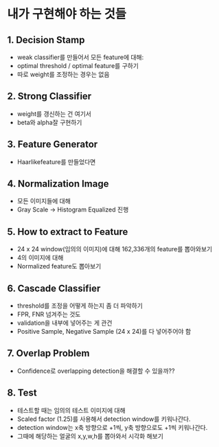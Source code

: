 # 내가 구현해야 하는 것들

## 1. Decision Stamp

  - weak classifier를 만들어서 모든 feature에 대해:
  - optimal threshold / optimal feature를 구하기
  - 따로 weight를 조정하는 경우는 없음

## 2. Strong Classifier

  - weight를 갱신하는 건 여기서
  - beta와 alpha잘 구현하기

## 3. Feature Generator

  - Haarlikefeature를 만들었다면

## 4. Normalization Image

  - 모든 이미지들에 대해
  - Gray Scale  &rarr; Histogram Equalized 진행

## 5. How to extract to Feature
  - 24 x 24 window(임의의 이미지)에 대해 162,336개의 feature를 뽑아와보기
  - 4의 이미지에 대해
  - Normalized feature도 뽑아보기

## 6. Cascade Classifier

  - threshold를 조정을 어떻게 하는지 좀 더 파악하기
  - FPR, FNR 넘겨주는 것도
  - validation을 내부에 넣어주는 게 관건
  - Positive Sample, Negative Sample (24 x 24)를 다 넣어주어야 함


## 7. Overlap Problem

  - Confidence로 overlapping detection을 해결할 수 있을까??

## 8. Test

  -  테스트할 때는 임의의 테스트 이미지에 대해
  -  Scaled factor (1.25)를 사용해서 detection window를 키워나간다.
  -  detection window는 x축 방향으로 +1씩, y축 방향으로도 +1씩 키워나간다.
  -  그때에 해당하는 얼굴의 x,y,w,h를 뽑아와서 시각화 해보기
